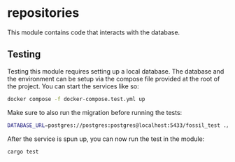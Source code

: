 # repositories

This module contains code that interacts with the database.

## Testing

Testing this module requires setting up a local database. The database and the environment can be setup via the compose file provided at the root of the project. You can start the services like so:

```bash
docker compose -f docker-compose.test.yml up
```

Make sure to also run the migration before running the tests:

```bash
DATABASE_URL=postgres://postgres:postgres@localhost:5433/fossil_test ./run-migrations.sh
```

After the service is spun up, you can now run the test in the module:

```bash
cargo test
```
